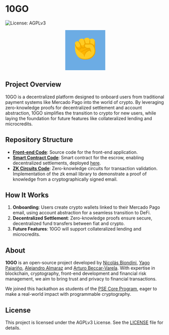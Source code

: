 # 10GO

![License: AGPLv3](https://img.shields.io/badge/License-AGPL%20v3-blue.svg)

<p align="center">
  <img src="./assets/10GO-icon.png" alt="10GO: You've got it!" width="126"/>
</p>

## Project Overview

10GO is a decentralized platform designed to onboard users from traditional payment systems like Mercado Pago into the world of crypto. By leveraging zero-knowledge proofs for decentralized settlement and account abstraction, 10GO simplifies the transition to crypto for new users, while laying the foundation for future features like collateralized lending and microcredits.

## Repository Structure

- **[Front-end Code](https://github.com/10GO-labs/10GO-frontend)**: Source code for the front-end application.
- **[Smart Contract Code](https://github.com/10GO-labs/10GO-contracts)**: Smart contract for the escrow, enabling decentralized settlements, deployed [here](https://sepolia.etherscan.io/address/0xbc9cA80364f4bbF56211768519db012F0A76aee2#code).
- **[ZK Circuits Code](https://github.com/yagopajarino/zk-email-minimal)**: Zero-knowledge circuits for transaction validation. Implementation of the zk email library to demonstrate a proof of knowledge from a cryptographically signed email.

## How It Works

1. **Onboarding**: Users create crypto wallets linked to their Mercado Pago email, using account abstraction for a seamless transition to DeFi.
2. **Decentralized Settlement**: Zero-knowledge proofs ensure secure, decentralized fund transfers between fiat and crypto.
3. **Future Features**: 10GO will support collateralized lending and microcredits.

## About

**10GO** is an open-source project developed by [Nicolás Biondini](https://github.com/NicolasBiondini), [Yago Pajariño](https://github.com/yagopajarino), [Alejandro Almaraz](https://github.com/almaraz97) and [Arturo Beccar-Varela](https://github.com/arturoBeccar). With expertise in blockchain, cryptography, front-end development and financial risk management, we aim to bring trust and privacy to financial transactions. 

We joined this hackathon as students of the [PSE Core Program](https://pse.dev/en/programs), eager to make a real-world impact with programmable cryptography.

## License

This project is licensed under the AGPLv3 License. See the [LICENSE](LICENSE) file for details.
